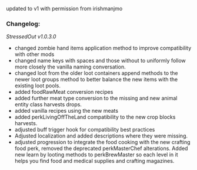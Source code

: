 updated to v1 with permission from irishmanjmo

### Changelog: 
*StressedOut v1.0.3.0*

- changed zombie hand items application method to improve compatibility with other mods
- changed name keys with spaces and those without to uniformly follow more closely the vanilla naming conversation.
- changed loot from the older loot containers append methods to the newer loot groups method to better balance the new items with the existing loot pools.
- added foodRawMeat conversion recipes 
- added further meat type conversion to the missing and new animal entity class harvests drops.
- added vanilla recipes using the new meats
- added perkLivingOffTheLand compatibility to the new crop blocks harvests.
- adjusted buff trigger hook for compatibility best practices 
- Adjusted localization and added descriptions where they were missing.
- adjusted progression to integrate the food cooking with the new crafting food perk, removed the deprecated perkMasterChef alterations. Added new learn by looting methods to perkBrewMaster so each level in it helps you find food and medical supplies and crafting magazines.
